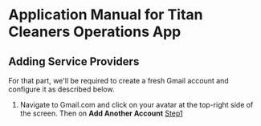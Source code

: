 # Application Manual for Titan Cleaners Operations App

## Adding Service Providers
For that part, we'll be required to create a fresh Gmail account and configure it as described below.

1. Navigate to Gmail.com and click on your avatar at the top-right side of the screen. Then on **Add Another Account** [Step1](!https://github.com/ilkoTheTiger/Titan-Operations/blob/main/pics/RegisterGoogleAccount/Step1.JPG)
